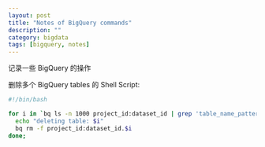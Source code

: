 ```yaml
---
layout: post
title: "Notes of BigQuery commands"
description: ""
category: bigdata
tags: [bigquery, notes]
---
```



记录一些 BigQuery 的操作


删除多个 BigQuery tables 的 Shell Script:

```bash
#!/bin/bash

for i in `bq ls -n 1000 project_id:dataset_id | grep 'table_name_pattern' | awk '{ print $1 }'` ;do
  echo "deleting table: $i"
  bq rm -f project_id:dataset_id.$i
done;
```
